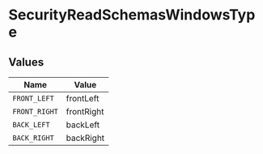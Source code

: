 # SecurityReadSchemasWindowsType


## Values

| Name          | Value         |
| ------------- | ------------- |
| `FRONT_LEFT`  | frontLeft     |
| `FRONT_RIGHT` | frontRight    |
| `BACK_LEFT`   | backLeft      |
| `BACK_RIGHT`  | backRight     |